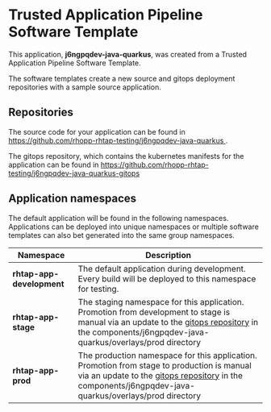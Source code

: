 # Trusted Application Pipeline Software Template

This application, **j6ngpqdev-java-quarkus**, was created from a Trusted Application Pipeline Software Template.

The software templates create a new source and gitops deployment repositories with a sample source application. 

## Repositories

The source code for your application can be found in [https://github.com/rhopp-rhtap-testing/j6ngpqdev-java-quarkus ](https://github.com/rhopp-rhtap-testing/j6ngpqdev-java-quarkus ).
 
The gitops repository, which contains the kubernetes manifests for the application can be found in 
[https://github.com/rhopp-rhtap-testing/j6ngpqdev-java-quarkus-gitops ](https://github.com/rhopp-rhtap-testing/j6ngpqdev-java-quarkus-gitops ) 

## Application namespaces 

The default application will be found in the following namespaces. Applications can be deployed into unique namespaces or multiple software templates can also bet generated into the same group namespaces.  

|  Namespace   |  Description   |  
| -------- | -------- |   
| **rhtap-app-development** | The default application during development. Every build will be deployed to this namespace for testing. | 
| **rhtap-app-stage** | The staging namespace for this application. Promotion from development to stage is manual via an update to the [gitops repository](https://github.com/rhopp-rhtap-testing/j6ngpqdev-java-quarkus-gitops ) in the components/j6ngpqdev-java-quarkus/overlays/prod directory |  
| **rhtap-app-prod** | The production namespace for this application. Promotion from stage to production is manual via an update to the [gitops repository](https://github.com/rhopp-rhtap-testing/j6ngpqdev-java-quarkus-gitops ) in the components/j6ngpqdev-java-quarkus/overlays/prod directory | 